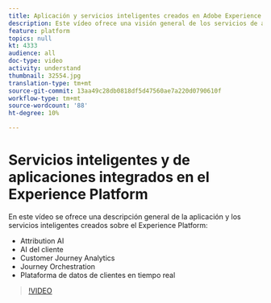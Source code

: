 ```yaml
---
title: Aplicación y servicios inteligentes creados en Adobe Experience Platform
description: Este vídeo ofrece una visión general de los servicios de aplicaciones y los servicios inteligentes creados sobre Adobe Experience Platform, que complementan la plataforma de datos del cliente en tiempo real, el Journey Orchestration, el Customer Journey Analytics, el Attribution AI y la API del cliente de Aplicaciones&amp Experience Cloud.
feature: platform
topics: null
kt: 4333
audience: all
doc-type: video
activity: understand
thumbnail: 32554.jpg
translation-type: tm+mt
source-git-commit: 13aa49c28db0818df5d47560ae7a220d0790610f
workflow-type: tm+mt
source-wordcount: '88'
ht-degree: 10%

---
```



# Servicios inteligentes y de aplicaciones integrados en el Experience Platform

En este vídeo se ofrece una descripción general de la aplicación y los servicios inteligentes creados sobre el Experience Platform:

* Attribution AI
* AI del cliente
* Customer Journey Analytics 
* Journey Orchestration
* Plataforma de datos de clientes en tiempo real

>[!VIDEO](https://video.tv.adobe.com/v/32554?quality=12&learn=on)